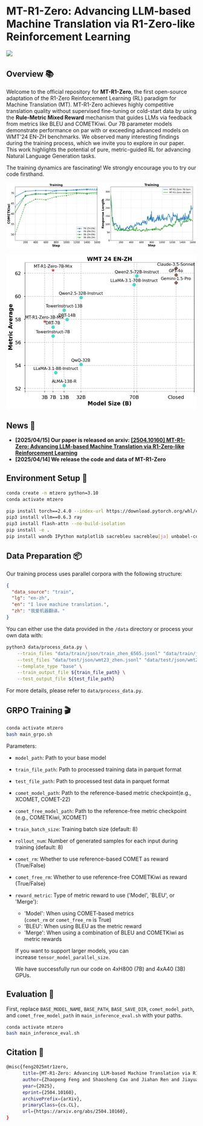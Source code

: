 # MT-R1-Zero: Advancing LLM-based Machine Translation via R1-Zero-like Reinforcement Learning

<a href='https://arxiv.org/abs/2504.10160'><img src='https://img.shields.io/badge/arXiv-2504.10160-b31b1b.svg'></a> &nbsp;


## Overview **📚**


Welcome to the official repository for **MT-R1-Zero**, the first open-source adaptation of the R1-Zero Reinforcement Learning (RL) paradigm for Machine Translation (MT). MT-R1-Zero achieves highly competitive translation quality without supervised fine-tuning or cold-start data by using the **Rule-Metric Mixed Reward** mechanism that guides LLMs via feedback from metrics like BLEU and COMETKiwi. Our 7B parameter models demonstrate performance on par with or exceeding advanced models on WMT'24 EN-ZH benchmarks. We observed many interesting findings during the training process, which we invite you to explore in our paper. This work highlights the potential of pure, metric-guided RL for advancing Natural Language Generation tasks. 

The training dynamics are fascinating! We strongly encourage you to try our code firsthand.

![zhen_training.png](asset/zhen_training.png)

![intro.png](asset/intro.png)

## News 📢
- **[2025/04/15] Our paper is released on arxiv: [[2504.10160] MT-R1-Zero: Advancing LLM-based Machine Translation via R1-Zero-like Reinforcement Learning ](https://arxiv.org/abs/2504.10160)**  
- **[2025/04/14] We release the code and data of MT-R1-Zero**

## **Environment Setup 🔧**


```bash
conda create -n mtzero python=3.10
conda activate mtzero
```

```bash
pip install torch==2.4.0 --index-url https://download.pytorch.org/whl/cu124
pip3 install vllm==0.6.3 ray
pip3 install flash-attn --no-build-isolation
pip install -e . 
pip install wandb IPython matplotlib sacrebleu sacrebleu[ja] unbabel-comet
```

## Data Preparation 📦

Our training process uses parallel corpora with the following structure:

```json
{
  "data_source": "train",
  "lg": "en-zh", 
  "en": "I love machine translation.", 
  "zh": "我爱机器翻译。"
}
```

You can either use the data provided in the `/data` directory or process your own data with:

```bash
python3 data/process_data.py \
    --train_files "data/train/json/train_zhen_6565.jsonl" "data/train/json/train_enzh_6565.jsonl" \
    --test_files "data/test/json/wmt23_zhen.jsonl" "data/test/json/wmt24_enzh.jsonl" \
    --template_type "base" \
    --train_output_file ${train_file_path} \
    --test_output_file ${test_file_path}
```

For more details, please refer to `data/process_data.py`.

## GRPO Training 🎬️

```bash
conda activate mtzero
bash main_grpo.sh
```

Parameters:

- `model_path`: Path to your base model
- `train_file_path`: Path to processed training data in parquet format
- `test_file_path`: Path to processed test data in parquet format
- `comet_model_path`: Path to the reference-based metric checkpoint(e.g., XCOMET, COMET-22)
- `comet_free_model_path`: Path to the reference-free metric checkpoint (e.g., COMETKiwi, XCOMET)
- `train_batch_size`: Training batch size (default: 8)
- `rollout_num`: Number of generated samples for each input during training (default: 8)
- `comet_rm`: Whether to use reference-based COMET as reward (True/False)
- `comet_free_rm`: Whether to use reference-free COMETKiwi as reward (True/False)
- `reward_metric`: Type of metric reward  to use ('Model', 'BLEU', or 'Merge'):
    - 'Model': When using COMET-based metrics (`comet_rm` or `comet_free_rm` is True)
    - 'BLEU': When using BLEU as the metric reward
    - 'Merge': When using a combination of BLEU and COMETKiwi as metric rewards
    
    If you want to support larger models, you can increase `tensor_model_parallel_size`. 
    
    We have successfully run our code on 4xH800 (7B) and 4xA40 (3B) GPUs. 
    

## Evaluation 🎰

First, replace `BASE_MODEL_NAME`, `BASE_PATH`, `BASE_SAVE_DIR`, `comet_model_path`, and `comet_free_model_path` in `main_inference_eval.sh` with your paths.

```bash
conda activate mtzero
bash main_inference_eval.sh
```

## Citation **📝**

```bash
@misc{feng2025mtr1zero,
      title={MT-R1-Zero: Advancing LLM-based Machine Translation via R1-Zero-like Reinforcement Learning}, 
      author={Zhaopeng Feng and Shaosheng Cao and Jiahan Ren and Jiayuan Su and Ruizhe Chen and Yan Zhang and Zhe Xu and Yao Hu and Jian Wu and Zuozhu Liu},
      year={2025},
      eprint={2504.10160},
      archivePrefix={arXiv},
      primaryClass={cs.CL},
      url={https://arxiv.org/abs/2504.10160}, 
}
```